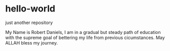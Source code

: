 # hello-world
just another repository 

My Name is Robert Daniels, I am in a gradual but steady path of education with the supreme goal of bettering my life from previous cicumstances. May ALLAH bless my journey. 
